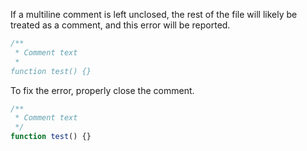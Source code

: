 If a multiline comment is left unclosed, the rest of the file will likely be treated as a comment, and this error will be reported.

```ts
/**
 * Comment text
 *
function test() {}
```

To fix the error, properly close the comment.

```ts
/**
 * Comment text
 */
function test() {}
```
